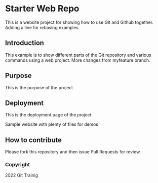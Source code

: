 # Starter Web Repo

This is a website project for showing how to use Git and Github together.
Adding a line for rebasing examples.

## Introduction

This example is to show different parts of the Git repository and various commands using a web project.
More changes from myfeature branch.

## Purpose

This is the purpose of the project

## Deployment

This is the deployment page of the project 

Sample website with plenty of files for demos

## How to contribute

Please fork this repository and then issue Pull Requests for review.

### Copyright

2022 Git Trainig 
